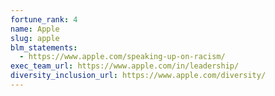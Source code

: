 ```yaml
---
fortune_rank: 4
name: Apple
slug: apple
blm_statements:
  - https://www.apple.com/speaking-up-on-racism/
exec_team_url: https://www.apple.com/in/leadership/
diversity_inclusion_url: https://www.apple.com/diversity/
---
```

